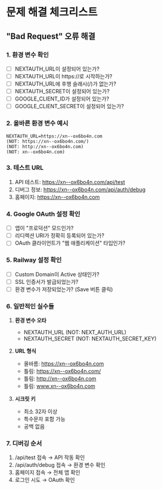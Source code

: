 # 문제 해결 체크리스트

## "Bad Request" 오류 해결

### 1. 환경 변수 확인
- [ ] NEXTAUTH_URL이 설정되어 있는가?
- [ ] NEXTAUTH_URL이 https://로 시작하는가?
- [ ] NEXTAUTH_URL에 후행 슬래시(/)가 없는가?
- [ ] NEXTAUTH_SECRET이 설정되어 있는가?
- [ ] GOOGLE_CLIENT_ID가 설정되어 있는가?
- [ ] GOOGLE_CLIENT_SECRET이 설정되어 있는가?

### 2. 올바른 환경 변수 예시
```
NEXTAUTH_URL=https://xn--ox6bo4n.com
(NOT: https://xn--ox6bo4n.com/)
(NOT: http://xn--ox6bo4n.com)
(NOT: xn--ox6bo4n.com)
```

### 3. 테스트 URL
1. API 테스트: https://xn--ox6bo4n.com/api/test
2. 디버그 정보: https://xn--ox6bo4n.com/api/auth/debug
3. 홈페이지: https://xn--ox6bo4n.com

### 4. Google OAuth 설정 확인
- [ ] 앱이 "프로덕션" 모드인가?
- [ ] 리디렉션 URI가 정확히 등록되어 있는가?
- [ ] OAuth 클라이언트가 "웹 애플리케이션" 타입인가?

### 5. Railway 설정 확인
- [ ] Custom Domain이 Active 상태인가?
- [ ] SSL 인증서가 발급되었는가?
- [ ] 환경 변수가 저장되었는가? (Save 버튼 클릭)

### 6. 일반적인 실수들
1. **환경 변수 오타**
   - NEXTAUTH_URL (NOT: NEXT_AUTH_URL)
   - NEXTAUTH_SECRET (NOT: NEXTAUTH_SECRET_KEY)

2. **URL 형식**
   - 올바름: https://xn--ox6bo4n.com
   - 틀림: https://xn--ox6bo4n.com/
   - 틀림: http://xn--ox6bo4n.com
   - 틀림: www.xn--ox6bo4n.com

3. **시크릿 키**
   - 최소 32자 이상
   - 특수문자 포함 가능
   - 공백 없음

### 7. 디버깅 순서
1. /api/test 접속 → API 작동 확인
2. /api/auth/debug 접속 → 환경 변수 확인
3. 홈페이지 접속 → 전체 앱 확인
4. 로그인 시도 → OAuth 확인
